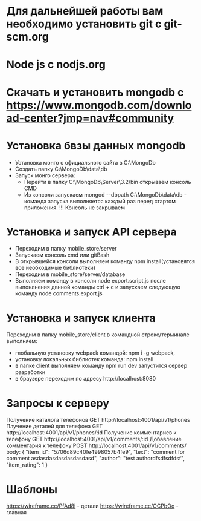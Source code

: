 # Для дальнейшей работы вам необходимо установить git c git-scm.org
# Node js c nodjs.org
# Скачать и установить mongodb c https://www.mongodb.com/download-center?jmp=nav#community
# Установка бвзы данных mongodb
- Установка монго с официального сайта в С:\MongoDb
- Создать папку C:\MongoDb\data\db
- Запуск монго сервера:
    - Перейти в папку  С:\MongoDb\Server\3.2\bin открываем консоль CMD
    - Из консоли запускаем mongod --dbpath C:\MongoDb\data\db - команда запуска выполняется
    каждый раз перед стартом приложения.
    !!! Консоль не закрываем

# Установка и запуск API сервера
- Переходим в папку mobile_store/server
- Запускаем консоль cmd или gitBash 
- В открывшейся консоли выполняем команду npm install(установятся все необходимые библиотеки)
- Переходим в mobile_store/server/database
- Выполняем команду в консоли node export.script.js  после выпонлнения двнной команды ctrl + c и запускаем следующую команду node comments.export.js

# Установка и запуск клиента
Переходим в папку mobile_store/client в командной строке/терминале выполняем:
- глобальную установку webpack командой: npm i -g webpack,
- установку локальных библиотек команда: npm install
- в папке client выполняем команду npm run dev запустится сервер разработки
- в браузере переходим по адресу http://localhost:8080


# Запросы к серверу
Получение каталога телефонов GET http://localhost:4001/api/v1/phones
Плучение деталей для телефона  GET http://localhost:4001/api/v1/phones/:id
Получение комментариев к телефону GET http://localhost:4001/api/v1/comments/:id
Добавление комментария к телефону POST http://localhost:4001/api/v1/comments/
body: {
  "item_id": "5706d89c40fe4998057b4fe9",
  "text": "comment for comment asdasdasdasdasdasdasd",
  "author": "test authordfsdfsdfdsf",
  "item_rating": 1
}

# Шаблоны
https://wireframe.cc/PfAd8i - детали
https://wireframe.cc/OCPbOo  - главная

